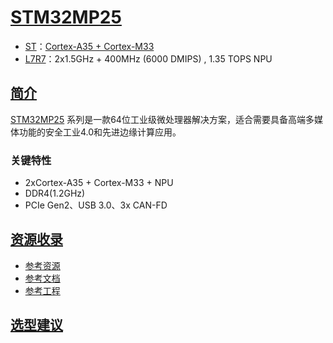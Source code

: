 ﻿# [STM32MP25](https://github.com/SoCXin/STM32MP25)

* [ST](https://www.st.com/content/st_com/zh.html)：[Cortex-A35 + Cortex-M33](https://github.com/SoCXin/Cortex)
* [L7R7](https://github.com/SoCXin/Level)：2x1.5GHz + 400MHz (6000 DMIPS) , 1.35 TOPS NPU

## [简介](https://github.com/SoCXin/STM32MP25/wiki)

[STM32MP25](https://www.st.com/content/st_com/zh/campaigns/microprocessor-stm32mp2.html) 系列是一款64位工业级微处理器解决方案，适合需要具备高端多媒体功能的安全工业4.0和先进边缘计算应用。


### 关键特性

* 2xCortex-A35 + Cortex-M33 + NPU
* DDR4(1.2GHz)
* PCIe Gen2、USB 3.0、3x CAN-FD

## [资源收录](https://github.com/SoCXin/STM32MP25)

* [参考资源](src/)
* [参考文档](docs/)
* [参考工程](project/)

## [选型建议](https://github.com/SoCXin)

